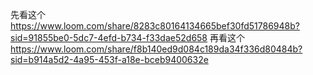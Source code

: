 先看这个
https://www.loom.com/share/8283c80164134665bef30fd51786948b?sid=91855be0-5dc7-4efd-b734-f33dae52d658
再看这个
https://www.loom.com/share/f8b140ed9d084c189da34f336d80484b?sid=b914a5d2-4a95-453f-a18e-bceb9400632e